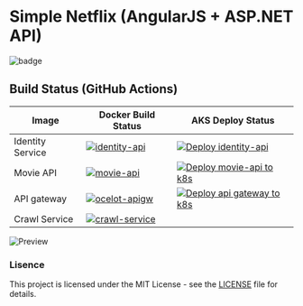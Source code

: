 # Simple Netflix (AngularJS + ASP.NET API)

![badge](https://img.shields.io/endpoint?url=https://gist.githubusercontent.com/meofiscoding/963b7585a91835492e8df1d4a7d6c356/raw/code-coverage.json)

## Build Status (GitHub Actions)

| Image | Docker Build Status | AKS Deploy Status |
| ------------- | ------------- | ------------- |
| Identity Service |[![identity-api](https://github.com/meofiscoding/Simple-Netflix-Server/actions/workflows/identity-api.yml/badge.svg)](https://github.com/meofiscoding/Simple-Netflix-Server/actions/workflows/identity-api.yml) | [![Deploy identity-api](https://github.com/meofiscoding/Simple-Netflix-Server/actions/workflows/identity-api-deploy.yml/badge.svg)](https://github.com/meofiscoding/Simple-Netflix-Server/actions/workflows/identity-api-deploy.yml) |
| Movie API | [![movie-api](https://github.com/meofiscoding/Simple-Netflix-Server/actions/workflows/movie-api.yml/badge.svg)](https://github.com/meofiscoding/Simple-Netflix-Server/actions/workflows/movie-api.yml) | [![Deploy movie-api to k8s](https://github.com/meofiscoding/Simple-Netflix-Server/actions/workflows/movie-api-deploy.yml/badge.svg)](https://github.com/meofiscoding/Simple-Netflix-Server/actions/workflows/movie-api-deploy.yml) |
| API gateway | [![ocelot-apigw](https://github.com/meofiscoding/Simple-Netflix-Server/actions/workflows/ocelotapigw.yml/badge.svg)](https://github.com/meofiscoding/Simple-Netflix-Server/actions/workflows/ocelotapigw.yml) | [![Deploy api gateway to k8s](https://github.com/meofiscoding/Simple-Netflix-Server/actions/workflows/ocelotapigw-deploy.yml/badge.svg)](https://github.com/meofiscoding/Simple-Netflix-Server/actions/workflows/ocelotapigw-deploy.yml) |
| Crawl Service | [![crawl-service](https://github.com/meofiscoding/Simple-Netflix-Server/actions/workflows/crawl-service.yml/badge.svg)](https://github.com/meofiscoding/Simple-Netflix-Server/actions/workflows/crawl-service.yml) |


![Preview](https://github.com/meofiscoding/Simple-Netflix-Server/blob/main/assets/preview_landing2.png)


### Lisence
This project is licensed under the MIT License - see the [LICENSE](https://github.com/meofiscoding/Simple-Netflix-Server/blob/main/LICENSE) file for details.

